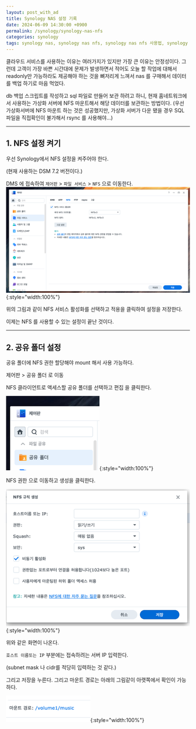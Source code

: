 ```yaml
---
layout: post_with_ad
title: Synology NAS 설정 기록
date: 2024-06-09 14:30:00 +0900
permalink: /synology/synology-nas-nfs
categories: synology
tags: synology nas, synology nas nfs, synology nas nfs 사용법, synology nas nfs 사용법
---
```


클라우드 서비스를 사용하는 이유는 여러가지가 있지만 가장 큰 이유는 안정성이다. 그런데 고객이 가장 바쁜 시간대에 문제가 발생하면서 적어도 오늘 할 작업에 대해서 readonly만 가능하라도 제공해야 하는 것을 뼈저리게 느껴서 nas 를 구매해서 데이터를 백업 하기로 마음 먹었다.

db 백업 스크립트를 작성하고 sql 파일로 만들어 보관 하려고 하니, 현재 홈네트워크에서 사용하는 가상화 서버에 NFS 마운트해서 해당 데이터를 보관하는 방법이다.
(우선 가상화서버에 NFS 마운트 하는 것은 성공했지만, 가상화 서버가 다운 됐을 경우 SQL 파일을 직접확인이 불가해서 rsync 를 사용해야...)

---
## 1. NFS 설정 켜기

우선 Synology에서 NFS 설정을 켜주어야 한다.

(현재 사용하는 DSM 7.2 버전이다.)

DMS 에 접속하여   `제어판` > `파일 서비스` > `NFS` 으로 이동한다.
![](/images/2024/06/09-1.png){:style="width:100%"}

위의 그림과 같이 NFS 서비스 활성화를 선택하고 적용을 클릭하여 설정을 저장한다.

이제는 NFS 를 사용할 수 있는 설정이 끝난 것이다.

---
## 2. 공유 폴더 설정

공유 폴더에 NFS 권한 할당해야 mount 해서 사용 가능하다.

제어판 > 공유 폴더 로 이동


NFS 클라이언트로 액세스할 공유 폴더를 선택하고 편집 을 클릭한다.

![](/images/2024/06/09-2.png){:style="width:100%"}

NFS 권한 으로 이동하고 생성을 클릭한다.

![](/images/2024/06/09-3.png){:style="width:100%"}

위와 같은 화면이 나온다.

`호스트 이름또는 IP` 부분에는 접속하려는 서버 IP 입력한다.

(subnet mask 나 cidr를 적당히 입력하는 것 같다.)

그리고 저장을 누른다. 그리고 마운트 경로는 아래의 그림같이 아랫쪽에서 확인이 가능하다.

![](/images/2024/06/09-4.png){:style="width:100%"}


